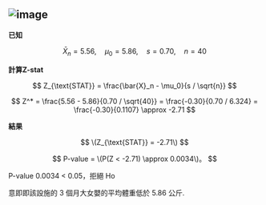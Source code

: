 
![image](https://github.com/user-attachments/assets/6c79a011-61e6-4b4e-9298-c22b0f5b064a)
---

**已知**

$$
\bar{X}_n = 5.56, \quad \mu_0 = 5.86, \quad s = 0.70, \quad n = 40
$$

**計算Z-stat**

$$
Z_{\text{STAT}} = \frac{\bar{X}_n - \mu_0}{s / \sqrt{n}}
$$

$$
Z^* = \frac{5.56 - 5.86}{0.70 / \sqrt{40}} = \frac{-0.30}{0.70 / 6.324} = \frac{-0.30}{0.1107} \approx -2.71
$$

**結果**

$$
\(Z_{\text{STAT}} = -2.71\)
$$

$$
P-value = \(P(Z < -2.71) \approx 0.0034\)。
$$

P-value 0.0034 < 0.05，拒絕 Ho

意即即該設施的 3 個月大女嬰的平均體重低於 5.86 公斤.

